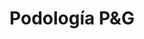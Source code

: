 ---
title: "Podología P&G"
url: /ciudad-autonoma-de-buenos-aires/podologia-pundg/
shop: Kosmetik
---